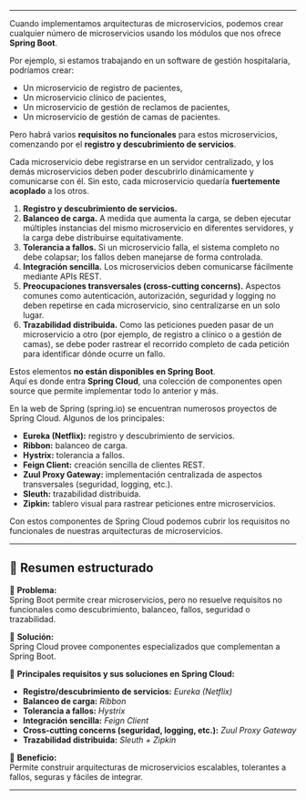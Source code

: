 
---

Cuando implementamos arquitecturas de microservicios, podemos crear cualquier número de microservicios usando los módulos que nos ofrece **Spring Boot**.

Por ejemplo, si estamos trabajando en un software de gestión hospitalaria, podríamos crear:

- Un microservicio de registro de pacientes,
- Un microservicio clínico de pacientes,
- Un microservicio de gestión de reclamos de pacientes,
- Un microservicio de gestión de camas de pacientes.

Pero habrá varios **requisitos no funcionales** para estos microservicios, comenzando por el **registro y descubrimiento de servicios**.

Cada microservicio debe registrarse en un servidor centralizado, y los demás microservicios deben poder descubrirlo dinámicamente y comunicarse con él. Sin esto, cada microservicio quedaría **fuertemente acoplado** a los otros.

1. **Registro y descubrimiento de servicios.**
2. **Balanceo de carga.** A medida que aumenta la carga, se deben ejecutar múltiples instancias del mismo microservicio en diferentes servidores, y la carga debe distribuirse equitativamente.
3. **Tolerancia a fallos.** Si un microservicio falla, el sistema completo no debe colapsar; los fallos deben manejarse de forma controlada.
4. **Integración sencilla.** Los microservicios deben comunicarse fácilmente mediante APIs REST.
5. **Preocupaciones transversales (cross-cutting concerns).** Aspectos comunes como autenticación, autorización, seguridad y logging no deben repetirse en cada microservicio, sino centralizarse en un solo lugar. 
6. **Trazabilidad distribuida.** Como las peticiones pueden pasar de un microservicio a otro (por ejemplo, de registro a clínico o a gestión de camas), se debe poder rastrear el recorrido completo de cada petición para identificar dónde ocurre un fallo.

Estos elementos **no están disponibles en Spring Boot**.  
Aquí es donde entra **Spring Cloud**, una colección de componentes open source que permite implementar todo lo anterior y más.

En la web de Spring (spring.io) se encuentran numerosos proyectos de Spring Cloud. Algunos de los principales:

- **Eureka (Netflix):** registro y descubrimiento de servicios.
- **Ribbon:** balanceo de carga.
- **Hystrix:** tolerancia a fallos.
- **Feign Client:** creación sencilla de clientes REST.
- **Zuul Proxy Gateway:** implementación centralizada de aspectos transversales (seguridad, logging, etc.).
- **Sleuth:** trazabilidad distribuida.
- **Zipkin:** tablero visual para rastrear peticiones entre microservicios.

Con estos componentes de Spring Cloud podemos cubrir los requisitos no funcionales de nuestras arquitecturas de microservicios.

---

## 📝 Resumen estructurado

🔹 **Problema:**  
Spring Boot permite crear microservicios, pero no resuelve requisitos no funcionales como descubrimiento, balanceo, fallos, seguridad o trazabilidad.

🔹 **Solución:**  
Spring Cloud provee componentes especializados que complementan a Spring Boot.

🔹 **Principales requisitos y sus soluciones en Spring Cloud:**

- **Registro/descubrimiento de servicios:** _Eureka (Netflix)_
- **Balanceo de carga:** _Ribbon_
- **Tolerancia a fallos:** _Hystrix_
- **Integración sencilla:** _Feign Client_
- **Cross-cutting concerns (seguridad, logging, etc.):** _Zuul Proxy Gateway_
- **Trazabilidad distribuida:** _Sleuth + Zipkin_

🔹 **Beneficio:**  
Permite construir arquitecturas de microservicios escalables, tolerantes a fallos, seguras y fáciles de integrar.

---